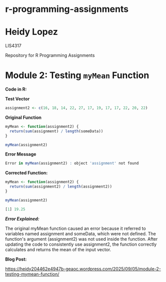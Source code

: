 # r-programming-assignments

# Heidy Lopez

LIS4317

Repository for R Programming Assignments

# Module 2: Testing `myMean` Function

**Code in R:**

**Test Vector**

```r
assignment2 <- c(16, 18, 14, 22, 27, 17, 19, 17, 17, 22, 20, 22)
```

**Original Function**

```r
myMean <- function(assignment2) {
  return(sum(assignment) / length(someData))
}

myMean(assignment2)
```

**Error Message**

```r
Error in myMean(assignment2) : object 'assignment' not found
```

**Corrected Function:**

```r
myMean <- function(assignment2) {
  return(sum(assignment2) / length(assignment2))
}

myMean(assignment2)
```

```r
[1] 19.25
```

***Error Explained:***

The original myMean function caused an error because it referred to variables named assignment and someData, which were not defined. The function's argument (assignment2) was not used inside the function. After updating the code to consistently use assignment2, the function correctly calculates and returns the mean of the input vector.






**Blog Post:**

https://heidy204462e4947b-geaoc.wordpress.com/2025/09/05/module-2-testing-mymean-function/
